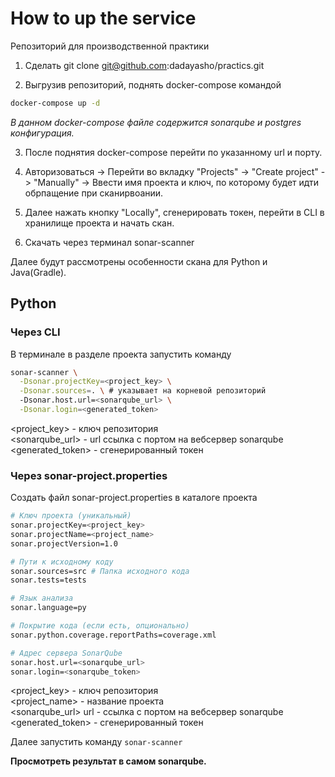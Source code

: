 # How to up the service
Репозиторий для производственной практики

1) Сделать git clone git@github.com:dadayasho/practics.git

2) Выгрузив репозиторий, поднять docker-compose командой

```bash
docker-compose up -d
```
*В данном docker-compose файле содержится sonarqube и postgres конфигурация.*
 
3) После поднятия docker-compose перейти по указанному url и порту.

4) Авторизоваться -> Перейти во вкладку "Projects" -> "Create project" -> "Manually" -> Ввести имя проекта и ключ, по которому будет идти обрпащение при сканирвоании.

5) Далее нажать кнопку "Locally", сгенерировать токен, перейти в CLI в хранилище проекта и начать скан.

6) Скачать через терминал sonar-scanner

Далее будут рассмотрены особенности скана для Python и Java(Gradle).

## Python

### Через CLI

В терминале в разделе проекта запустить команду 
```bash
sonar-scanner \
  -Dsonar.projectKey=<project_key> \
  -Dsonar.sources=. \ # указывает на корневой репозиторий
  -Dsonar.host.url=<sonarqube_url> \
  -Dsonar.login=<generated_token>
```


<project_key> - ключ репозитория \
    <sonarqube_url> - url ссылка с портом на вебсервер sonarqube \
    <generated_token> - сгенерированный токен 

### Через sonar-project.properties

Создать файл sonar-project.properties в каталоге проекта

```bash
# Ключ проекта (уникальный)
sonar.projectKey=<project_key>
sonar.projectName=<project_name>
sonar.projectVersion=1.0

# Пути к исходному коду
sonar.sources=src # Папка исходного кода  
sonar.tests=tests  

# Язык анализа
sonar.language=py

# Покрытие кода (если есть, опционально)
sonar.python.coverage.reportPaths=coverage.xml

# Адрес сервера SonarQube
sonar.host.url=<sonarqube_url>
sonar.login=<sonarqube_token>
```


<project_key> - ключ репозитория \
	<project_name> - название проекта \
    <sonarqube_url> url - ссылка с портом на вебсервер sonarqube \
    <generated_token> - сгенерированный токен

Далее запустить команду `sonar-scanner`

**Просмотреть результат в самом sonarqube.**


